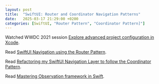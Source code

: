 ```yaml
---
layout: post
title:  "SwiftUI: Router and Coordinator Navigation Patterns"
date:   2025-03-17 21:29:00 +0200
categories: [SwiftUI, "Router Pattern", "Coordinator Pattern]"]
---
```

Watched WWDC 2021 session [Explore advanced project configuration in Xcode](https://developer.apple.com/videos/play/wwdc2021/10210/).

Read [SwiftUI Navigation using the Router Pattern](https://www.tiagohenriques.dev/blog/swiftui-navigation-router-pattern).

Read [Refactoring my SwiftUI Navigation Layer to follow the Coordinator Pattern](https://www.tiagohenriques.dev/blog/swiftui-refactor-navigation-layer-using-coordinator-pattern?utm_source=substack&utm_medium=email).

Read [Mastering Observation framework in Swift](https://swiftwithmajid.com/2023/10/03/mastering-observable-framework-in-swift/).
